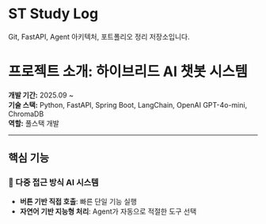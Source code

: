 ﻿# ST Study Log

Git, FastAPI, Agent 아키텍처, 포트폴리오 정리 저장소입니다.

#  프로젝트 소개: 하이브리드 AI 챗봇 시스템
**개발 기간:** 2025.09 ~  
**기술 스택:** Python, FastAPI, Spring Boot, LangChain, OpenAI GPT-4o-mini, ChromaDB  
**역할:** 풀스택 개발  

---

##  핵심 기능
### 🔹 다중 접근 방식 AI 시스템
- **버튼 기반 직접 호출**: 빠른 단일 기능 실행  
- **자연어 기반 지능형 처리**: Agent가 자동으로 적절한 도구 선택  

